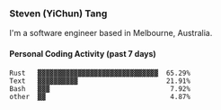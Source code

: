 ### Steven (YiChun) Tang

I'm a software engineer based in Melbourne, Australia.

#### Personal Coding Activity (past 7 days)
```
Rust   ▓▓▓▓▓▓▓▓▓▓▓▓▓▓▓▓▓▓▓▓▓▓▓▓▓▓▓▓▓▓  65.29%
Text   ▓▓▓▓▓▓▓▓▓▓                      21.91%
Bash   ▓▓▓                              7.92%
other  ▓▓                               4.87%
```
